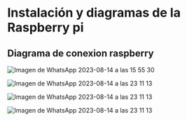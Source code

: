 # Instalación y diagramas de la Raspberry pi
## 

## Diagrama de conexion raspberry
![Imagen de WhatsApp 2023-08-14 a las 15 55 30](https://github.com/GreciaAbarcaM/DIY-Inventario-De-KITS/assets/130948583/6fab3252-566a-4d35-b554-c121f0f502ea)

![Imagen de WhatsApp 2023-08-14 a las 23 11 13](https://github.com/GreciaAbarcaM/DIY-Inventario-De-KITS/assets/135075213/419995b5-d52b-4245-a8c4-d9f6cfc021b0)

![Imagen de WhatsApp 2023-08-14 a las 23 11 13](https://github.com/GreciaAbarcaM/DIY-Inventario-De-KITS/assets/135075213/4a7243da-ea37-4db5-b69a-ffd913e28fed)

![Imagen de WhatsApp 2023-08-14 a las 23 11 13](https://github.com/GreciaAbarcaM/DIY-Inventario-De-KITS/assets/135075213/1fc1b55e-6baf-49e2-be48-b5a4bbdade2d)

